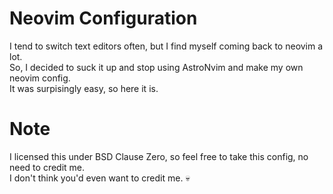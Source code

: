 # Neovim Configuration
I tend to switch text editors often, but I find myself coming back to neovim a lot.  
So, I decided to suck it up and stop using AstroNvim and make my own neovim config.  
It was surpisingly easy, so here it is.  

# Note
I licensed this under BSD Clause Zero, so feel free to take this config, no need to credit me.  
I don't think you'd even want to credit me. :skull:
